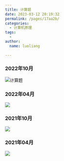 ```yaml
---
title: 计算题
date: 2023-03-12 20:19:32
permalink: /pages/17aa2b/
categories:
  - 计算机原理
tags:
  - 
author: 
  name: luoliang
  
---
```

### 2022年10月
![计算题](https://media-1251528481.cos.ap-hongkong.myqcloud.com/%E8%AE%A1%E7%AE%97%E6%9C%BA%E5%8E%9F%E7%90%86/2022-10.png)

### 2022年04月
![](https://media-1251528481.cos.ap-hongkong.myqcloud.com/%E8%AE%A1%E7%AE%97%E6%9C%BA%E5%8E%9F%E7%90%86/2022-04.png)

### 2021年10月
![](https://media-1251528481.cos.ap-hongkong.myqcloud.com/%E8%AE%A1%E7%AE%97%E6%9C%BA%E5%8E%9F%E7%90%86/2021-10.png)

### 2021年04月
![](https://media-1251528481.cos.ap-hongkong.myqcloud.com/%E8%AE%A1%E7%AE%97%E6%9C%BA%E5%8E%9F%E7%90%86/2021-04.png)


